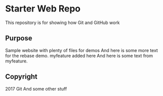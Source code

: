 # Starter Web Repo

This repository is for showing how Git and GitHub work

## Purpose

Sample website with plenty of files for demos
And here is some more text for the rebase demo. myfeature added here
And here is some text from myfeature.

## Copyright

2017 Git
And some other stuff
